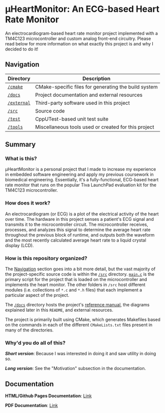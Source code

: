 # μHeartMonitor: An ECG-based Heart Rate Monitor

An electrocardiogram-based heart rate monitor project implemented with a TM4C123 microcontroller and custom analog front-end circuitry. Please read below for more information on what exactly this project is and why I decided to do it!

## Navigation

| Directory               | Description                                          |
| ----------------------- | ---------------------------------------------------- |
| [`/cmake`](cmake)       | CMake-specific files for generating the build system |
| [`/docs`](docs)         | Project documentation and external resources         |
| [`/external`](external) | Third-party software used in this project            |
| [`/src`](src)           | Source code                                          |
| [`/test`](test)         | CppUTest-based unit test suite                       |
| [`/tools`](tools)       | Miscellaneous tools used or created for this project |

## Summary

### What is this?
μHeartMonitor is a personal project that I made to increase my experience in embedded software engineering and apply my previous coursework in biomedical engineering. Essentially, it's a fully-functional, ECG-based heart rate monitor that runs on the popular Tiva LaunchPad evaluation kit for the TM4C123 microcontroller.

### How does it work?
An electrocardiogram (or ECG) is a plot of the electrical activity of the heart over time. The hardware in this project senses a patient's ECG signal and transmits it to the microcontroller circuit. The microcontroller receives, processes, and analyzes this signal to determine the average heart rate throughout the previous block of runtime, and outputs both the waveform and the most recently calculated average heart rate to a liquid crystal display (LCD).

### How is this repository organized?
The [Navigation](#navigating-the-repository) section goes into a bit more detail, but the vast majority of the project-specific source code is within the [`/src`](/src) directory. [`main.c`](/src/main.c) is the primary script for the project that is loaded on the microcontroller and implements the heart monitor. The other folders in `/src` host different modules (i.e. collections of `*.c` and `*.h` files) that each implement a particular aspect of the project.

The [`/docs`](/docs/) directory hosts the project's [reference manual](/docs/refman.pdf), the diagrams explained later in this `README`, and external resources.

The project is primarily built using CMake, which generates Makefiles based on the commands in each of the different `CMakeLists.txt` files present in many of the directories.

### Why'd you do all of this?
***Short version***: Because I was interested in doing it and saw utility in doing so.

***Long version***: See the "Motivation" subsection in the documentation.

## Documentation
**HTML/Github Pages Documentation**: [Link](https://bryanmcelvy.github.io/microHeartMonitor)

**PDF Documentation**: [Link](/docs/refman.pdf)
